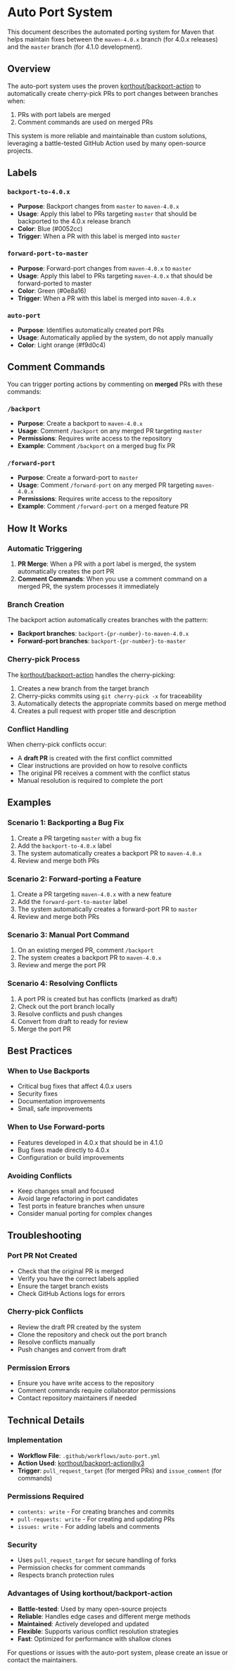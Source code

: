 <!---
 Licensed to the Apache Software Foundation (ASF) under one or more
 contributor license agreements.  See the NOTICE file distributed with
 this work for additional information regarding copyright ownership.
 The ASF licenses this file to You under the Apache License, Version 2.0
 (the "License"); you may not use this file except in compliance with
 the License.  You may obtain a copy of the License at

      http://www.apache.org/licenses/LICENSE-2.0

 Unless required by applicable law or agreed to in writing, software
 distributed under the License is distributed on an "AS IS" BASIS,
 WITHOUT WARRANTIES OR CONDITIONS OF ANY KIND, either express or implied.
 See the License for the specific language governing permissions and
 limitations under the License.
-->
# Auto Port System

This document describes the automated porting system for Maven that helps maintain fixes between the `maven-4.0.x` branch (for 4.0.x releases) and the `master` branch (for 4.1.0 development).

## Overview

The auto-port system uses the proven [korthout/backport-action](https://github.com/korthout/backport-action) to automatically create cherry-pick PRs to port changes between branches when:
1. PRs with port labels are merged
2. Comment commands are used on merged PRs

This system is more reliable and maintainable than custom solutions, leveraging a battle-tested GitHub Action used by many open-source projects.

## Labels

### `backport-to-4.0.x`
- **Purpose**: Backport changes from `master` to `maven-4.0.x`
- **Usage**: Apply this label to PRs targeting `master` that should be backported to the 4.0.x release branch
- **Color**: Blue (#0052cc)
- **Trigger**: When a PR with this label is merged into `master`

### `forward-port-to-master`
- **Purpose**: Forward-port changes from `maven-4.0.x` to `master`
- **Usage**: Apply this label to PRs targeting `maven-4.0.x` that should be forward-ported to master
- **Color**: Green (#0e8a16)
- **Trigger**: When a PR with this label is merged into `maven-4.0.x`

### `auto-port`
- **Purpose**: Identifies automatically created port PRs
- **Usage**: Automatically applied by the system, do not apply manually
- **Color**: Light orange (#f9d0c4)

## Comment Commands

You can trigger porting actions by commenting on **merged** PRs with these commands:

### `/backport`
- **Purpose**: Create a backport to `maven-4.0.x`
- **Usage**: Comment `/backport` on any merged PR targeting `master`
- **Permissions**: Requires write access to the repository
- **Example**: Comment `/backport` on a merged bug fix PR

### `/forward-port`
- **Purpose**: Create a forward-port to `master`
- **Usage**: Comment `/forward-port` on any merged PR targeting `maven-4.0.x`
- **Permissions**: Requires write access to the repository
- **Example**: Comment `/forward-port` on a merged feature PR

## How It Works

### Automatic Triggering
1. **PR Merge**: When a PR with a port label is merged, the system automatically creates the port PR
2. **Comment Commands**: When you use a comment command on a merged PR, the system processes it immediately

### Branch Creation
The backport action automatically creates branches with the pattern:
- **Backport branches**: `backport-{pr-number}-to-maven-4.0.x`
- **Forward-port branches**: `backport-{pr-number}-to-master`

### Cherry-pick Process
The [korthout/backport-action](https://github.com/korthout/backport-action) handles the cherry-picking:
1. Creates a new branch from the target branch
2. Cherry-picks commits using `git cherry-pick -x` for traceability
3. Automatically detects the appropriate commits based on merge method
4. Creates a pull request with proper title and description

### Conflict Handling
When cherry-pick conflicts occur:
- A **draft PR** is created with the first conflict committed
- Clear instructions are provided on how to resolve conflicts
- The original PR receives a comment with the conflict status
- Manual resolution is required to complete the port

## Examples

### Scenario 1: Backporting a Bug Fix
1. Create a PR targeting `master` with a bug fix
2. Add the `backport-to-4.0.x` label
3. The system automatically creates a backport PR to `maven-4.0.x`
4. Review and merge both PRs

### Scenario 2: Forward-porting a Feature
1. Create a PR targeting `maven-4.0.x` with a new feature
2. Add the `forward-port-to-master` label
3. The system automatically creates a forward-port PR to `master`
4. Review and merge both PRs

### Scenario 3: Manual Port Command
1. On an existing merged PR, comment `/backport`
2. The system creates a backport PR to `maven-4.0.x`
3. Review and merge the port PR

### Scenario 4: Resolving Conflicts
1. A port PR is created but has conflicts (marked as draft)
2. Check out the port branch locally
3. Resolve conflicts and push changes
4. Convert from draft to ready for review
5. Merge the port PR

## Best Practices

### When to Use Backports
- Critical bug fixes that affect 4.0.x users
- Security fixes
- Documentation improvements
- Small, safe improvements

### When to Use Forward-ports
- Features developed in 4.0.x that should be in 4.1.0
- Bug fixes made directly to 4.0.x
- Configuration or build improvements

### Avoiding Conflicts
- Keep changes small and focused
- Avoid large refactoring in port candidates
- Test ports in feature branches when unsure
- Consider manual porting for complex changes

## Troubleshooting

### Port PR Not Created
- Check that the original PR is merged
- Verify you have the correct labels applied
- Ensure the target branch exists
- Check GitHub Actions logs for errors

### Cherry-pick Conflicts
- Review the draft PR created by the system
- Clone the repository and check out the port branch
- Resolve conflicts manually
- Push changes and convert from draft

### Permission Errors
- Ensure you have write access to the repository
- Comment commands require collaborator permissions
- Contact repository maintainers if needed

## Technical Details

### Implementation
- **Workflow File**: `.github/workflows/auto-port.yml`
- **Action Used**: [korthout/backport-action@v3](https://github.com/korthout/backport-action)
- **Trigger**: `pull_request_target` (for merged PRs) and `issue_comment` (for commands)

### Permissions Required
- `contents: write` - For creating branches and commits
- `pull-requests: write` - For creating and updating PRs
- `issues: write` - For adding labels and comments

### Security
- Uses `pull_request_target` for secure handling of forks
- Permission checks for comment commands
- Respects branch protection rules

### Advantages of Using korthout/backport-action
- **Battle-tested**: Used by many open-source projects
- **Reliable**: Handles edge cases and different merge methods
- **Maintained**: Actively developed and updated
- **Flexible**: Supports various conflict resolution strategies
- **Fast**: Optimized for performance with shallow clones

For questions or issues with the auto-port system, please create an issue or contact the maintainers.
